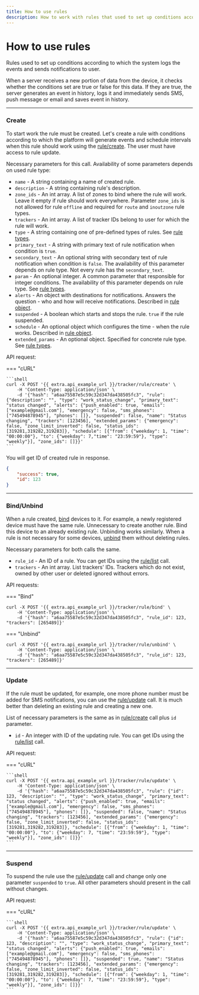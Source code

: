 ```yaml
---
title: How to use rules
description: How to work with rules that used to set up conditions according to which the system logs the events and sends notifications to user.
---
```


# How to use rules

Rules used to set up conditions according to which the system logs the events and sends notifications to user.

When a server receives a new portion of data from the device, it checks whether the conditions set are true 
or false for this data. If they are true, the server generates an event in history, logs it and immediately sends SMS,
push message or email and saves event in history.

***

### Create

To start work the rule must be created. Let's create a rule with conditions according to which the platform will generate events and schedule intervals when this
 rule should work using the [rule/create](../resources/tracking/tracker/rules/rule.md#create). The user must have access to rule update.

Necessary parameters for this call. Availability of some parameters depends on used rule type:

* `name` - A string containing a name of created rule.
* `description` - A string containing rule's description.
* `zone_ids` - An int array. A list of zones to bind where the rule will work. Leave it empty if rule should work 
everywhere. Parameter `zone_ids` is not allowed for rule `offline` and required for `route` and `inoutzone` rule types.
* `trackers` - An int array. A list of tracker IDs belong to user for which the rule will work.
* `type` - A string containing one of pre-defined types of rules. See [rule types](../resources/tracking/tracker/rules/rule_types.md).
* `primary_text` - A string with primary text of rule notification when condition is `true`.
* `secondary_text` - An optional string with secondary text of rule notification when condition is `false`. The availability of 
this parameter depends on rule type. Not every rule has the `secondary_text`.
* `param` - An optional integer. A common parameter that responsible for integer conditions. 
The availability of this parameter depends on rule type. See [rule types](../resources/tracking/tracker/rules/rule_types.md). 
* `alerts` - An object with destinations for notifications. Answers the question - who and how will receive notifications. Described in [rule object](../resources/tracking/tracker/rules/rule.md).
* `suspended` - A boolean which starts and stops the rule. `true` if the rule suspended.
* `schedule` - An optional object which configures the time - when the rule works. Described in [rule object](../resources/tracking/tracker/rules/rule.md).
* `extended_params` - An optional object. Specified for concrete rule type. See [rule types](../resources/tracking/tracker/rules/rule_types.md).

API request:

=== "cURL"

    ```shell
    curl -X POST '{{ extra.api_example_url }}/tracker/rule/create' \
        -H 'Content-Type: application/json' \
        -d '{"hash": "a6aa75587e5c59c32d347da438505fc3", "rule": {"description": "", "type": "work_status_change", "primary_text": "status changed", "alerts": {"push_enabled": true, "emails": ["example@gmail.com"], "emergency": false, "sms_phones": ["745494878945"], "phones": []}, "suspended": false, "name": "Status changing", "trackers": [123456], "extended_params": {"emergency": false, "zone_limit_inverted": false, "status_ids": [319281,319282,319283]}, "schedule": [{"from": {"weekday": 1, "time": "00:00:00"}, "to": {"weekday": 7,"time": "23:59:59"}, "type": "weekly"}], "zone_ids": []}}'
    ```

You will get ID of created rule in response. 

```json
{
    "success": true,
    "id": 123
}
```

***

### Bind/Unbind

When a rule created, [bind](../resources/tracking/tracker/rules/rule.md#bind) devices to it. For example, a newly registered device must have the same rule. Unnecessary
to create another rule. Bind this device to an already existing rule.
Unbinding works similarly. When a rule is not necessary for some devices, [unbind](../resources/tracking/tracker/rules/rule.md#unbind) them without deleting rules.

Necessary parameters for both calls the same.
 
* `rule_id` - An ID of a rule. You can get IDs using the [rule/list](../resources/tracking/tracker/rules/rule.md#list) call.
* `trackers` - An int array. List trackers' IDs. Trackers which do not exist, owned by other user or deleted ignored without errors.
 
API requests:
 
=== "Bind"

 ```shell
 curl -X POST '{{ extra.api_example_url }}/tracker/rule/bind' \
     -H 'Content-Type: application/json' \
     -d '{"hash": "a6aa75587e5c59c32d347da438505fc3", "rule_id": 123, "trackers": [265489]}'
 ```

=== "Unbind"

 ```shell
 curl -X POST '{{ extra.api_example_url }}/tracker/rule/unbind' \
     -H 'Content-Type: application/json' \
     -d '{"hash": "a6aa75587e5c59c32d347da438505fc3", "rule_id": 123, "trackers": [265489]}'
 ```

***

### Update

If the rule must be updated, for example, one more phone number must be added for SMS notifications, you can use the 
[rule/update](../resources/tracking/tracker/rules/rule.md#update) call. It is much better than deleting an existing rule and creating a new one.

List of necessary parameters is the same as in [rule/create](#create) call plus `id` parameter.

* `id` - An integer with ID of the updating rule. You can get IDs using the [rule/list](../resources/tracking/tracker/rules/rule.md#list) call.

API request:

=== "cURL"

    ```shell
    curl -X POST '{{ extra.api_example_url }}/tracker/rule/update' \
        -H 'Content-Type: application/json' \
        -d '{"hash": "a6aa75587e5c59c32d347da438505fc3", "rule": {"id": 123, "description": "", "type": "work_status_change", "primary_text": "status changed", "alerts": {"push_enabled": true, "emails": ["example@gmail.com"], "emergency": false, "sms_phones": ["745494878945"], "phones": []}, "suspended": false, "name": "Status changing", "trackers": [123456], "extended_params": {"emergency": false, "zone_limit_inverted": false, "status_ids": [319281,319282,319283]}, "schedule": [{"from": {"weekday": 1, "time": "00:00:00"}, "to": {"weekday": 7, "time": "23:59:59"}, "type": "weekly"}], "zone_ids": []}}'
    ```

***

### Suspend

To suspend the rule use the [rule/update](../resources/tracking/tracker/rules/rule.md#update) call and change only one parameter `suspended` to `true`. All other parameters 
should present in the call without changes.
 
API request:

=== "cURL"

    ```shell
    curl -X POST '{{ extra.api_example_url }}/tracker/rule/update' \
        -H 'Content-Type: application/json' \
        -d '{"hash": "a6aa75587e5c59c32d347da438505fc3", "rule": {"id": 123, "description": "", "type": "work_status_change", "primary_text": "status changed", "alerts": {"push_enabled": true, "emails": ["example@gmail.com"], "emergency": false, "sms_phones": ["745494878945"], "phones": []}, "suspended": true, "name": "Status changing", "trackers": [123456], "extended_params": {"emergency": false, "zone_limit_inverted": false, "status_ids": [319281,319282,319283]}, "schedule": [{"from": {"weekday": 1, "time": "00:00:00"}, "to": {"weekday": 7, "time": "23:59:59"}, "type": "weekly"}], "zone_ids": []}}'
    ```